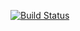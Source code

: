 [![Build Status](https://travis-ci.org/kielpedia/BracketEngine.svg?branch=develop)](https://travis-ci.org/kielpedia/BracketEngine)

